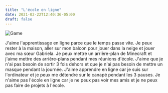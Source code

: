 ```yaml
---
title: "L'école en ligne"
date: 2021-02-22T12:40:36-05:00
draft: false
---
```


![Game](/images/posts/online_learning.png)

J'aime l'apprentissage en ligne parce que le temps passe vite. Je peux rester à la maison, aller sur mon balcon pour jouer dans la neige et jouer avec ma sœur Gabriela. Je peux mettre un arrière-plan de Minecraft et j'aime mettre des arrière-plans pendant mes réunions d'école. J'aime que je n'ai pas besoin de sortir 3 fois dehors et que je n'ai pas besoin de mettre un masque pendant la journée. J'aime apprendre en ligne car je suis sur l'ordinateur et je peux me détendre sur le canapé pendant les 3 pauses. Je n'aime pas l'école en ligne car je ne peux pas voir mes amis et je ne peux pas faire de projets à l'école.
